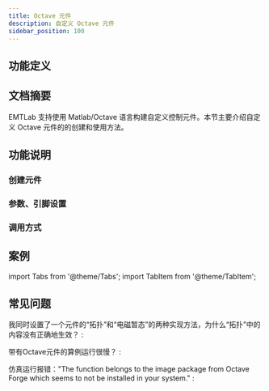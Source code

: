 ```yaml
---
title: Octave 元件
description: 自定义 Octave 元件
sidebar_position: 100
---
```


## 功能定义



## 文档摘要
EMTLab 支持使用 Matlab/Octave 语言构建自定义控制元件。本节主要介绍自定义 Octave 元件的的创建和使用方法。


## 功能说明
### 创建元件
### 参数、引脚设置
### 调用方式

## 案例

import Tabs from '@theme/Tabs';
import TabItem from '@theme/TabItem';

<Tabs>
<TabItem value="case1" label="简单控制元件">


</TabItem>

<TabItem value="case2" label="带有全局变量的控制元件">


</TabItem>

<TabItem value="case3" label="多维输入、多维输出控制元件">


</TabItem>

<TabItem value="case4" label="固定频率触发式Octave元件">


</TabItem>

<TabItem value="case5" label="外部触发式Octave元件">


</TabItem>
</Tabs>

## 常见问题
我同时设置了一个元件的“拓扑”和“电磁暂态”的两种实现方法，为什么“拓扑”中的内容没有正确地生效？
:   

带有Octave元件的算例运行很慢？
:

仿真运行报错："The function belongs to the image package from Octave Forge which seems to not be installed in your system."
: